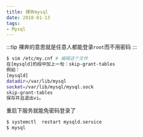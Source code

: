 ```yaml
---
title: 裸奔mysql
date: 2018-01-13
tags:
- Mysql
---
```


:::tip
裸奔的意思就是任意人都能登录`root`而不用密码 
:::
``` bash 
$ vim /etc/my.cnf # 编辑这个文件
在[mysqld]的段中加上一句：skip-grant-tables
例如：
[mysqld]
datadir=/var/lib/mysql
socket=/var/lib/mysql/mysql.sock
skip-grant-tables
保存并且退出vi。
```
<!-- more -->
重启下服务就能免密码登录了
``` bash 
$ systemctl  restart mysqld.service
$ mysql 
```
